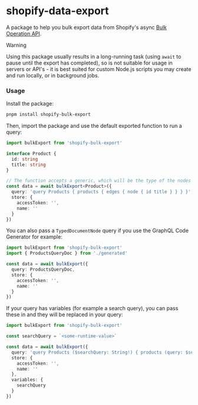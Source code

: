 # shopify-data-export

A package to help you bulk export data from Shopify's async [Bulk Operation API](https://shopify.dev/docs/api/usage/bulk-operations/queries).

> [!WARNING]
> Using this package usually results in a long-running task (using `await` to pause until the export has completed), so is not suitable for usage in servers or API's - it is best suited for custom Node.js scripts you may create and run locally, or in background jobs.

### Usage

Install the package:

```sh
pnpm install shopify-bulk-export
```

Then, import the package and use the default exported function to run a query:

```ts
import bulkExport from 'shopify-bulk-export'

interface Product {
  id: string
  title: string
}

// The function accepts a generic, which will be the type of the nodes returned:
const data = await bulkExport<Product>({
  query: 'query Products { products { edges { node { id title } } } }',
  store: {
    accessToken: '',
    name: ''
  }
})
```

You can also pass a `TypedDocumentNode` query if you use the GraphQL Code Generator for example:

```ts
import bulkExport from 'shopify-bulk-export'
import { ProductsQueryDoc } from './generated'

const data = await bulkExport({
  query: ProductsQueryDoc,
  store: {
    accessToken: '',
    name: ''
  }
})
```

If your query has variables (for example a search query), you can pass these in and they will be replaced in your query:

```ts
import bulkExport from 'shopify-bulk-export'

const searchQuery = `<some-runtime-value>`

const data = await bulkExport({
  query: 'query Products ($searchQuery: String!) { products (query: $searchQuery) { edges { node { id title } } } }',
  store: {
    accessToken: '',
    name: ''
  },
  variables: {
    searchQuery
  }
})
```
